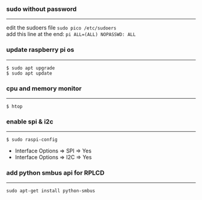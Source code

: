 ### sudo without password
---
edit the sudoers file <code>sudo pico /etc/sudoers</code>\
add this line at the end: <code>pi    ALL=(ALL) NOPASSWD: ALL</code>

### update raspberry pi os
---
<code>$ sudo apt upgrade</code>\
<code>$ sudo apt update</code>


### cpu and memory monitor
---
<code>$ htop</code>


### enable spi & i2c
---
<code>$ sudo raspi-config</code>
- Interface Options => SPI => Yes
- Interface Options => I2C => Yes

### add python smbus api for RPLCD
---
<code>sudo apt-get install python-smbus</code>